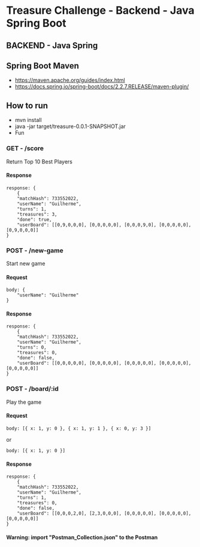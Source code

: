 # Treasure Challenge - Backend - Java Spring Boot

## BACKEND - Java Spring

## Spring Boot Maven

- https://maven.apache.org/guides/index.html
- https://docs.spring.io/spring-boot/docs/2.2.7.RELEASE/maven-plugin/

## How to run

- mvn install
- java -jar target/treasure-0.0.1-SNAPSHOT.jar
- Fun

### GET - /score

Return Top 10 Best Players

#### Response

```
response: {
	{
    "matchHash": 733552022,
    "userName": "Guilherme",
    "turns": 1,
    "treasures": 3,
    "done": true,
    "userBoard": [[0,9,0,0,0], [0,0,0,0,0], [0,0,0,9,0], [0,0,0,0,0], [0,9,0,0,0]]
}
```

### POST - /new-game

Start new game

#### Request

```
body: {
	"userName": "Guilherme"
}
```

#### Response

```
response: {
	{
    "matchHash": 733552022,
    "userName": "Guilherme",
    "turns": 0,
    "treasures": 0,
    "done": false,
    "userBoard": [[0,0,0,0,0], [0,0,0,0,0], [0,0,0,0,0], [0,0,0,0,0], [0,0,0,0,0]]
}
```

### POST - /board/:id

Play the game

#### Request

```
body: [{ x: 1, y: 0 }, { x: 1, y: 1 }, { x: 0, y: 3 }]
```

or

```
body: [{ x: 1, y: 0 }]
```

#### Response

```
response: {
	{
    "matchHash": 733552022,
    "userName": "Guilherme",
    "turns": 1,
    "treasures": 0,
    "done": false,
    "userBoard": [[0,0,0,2,0], [2,3,0,0,0], [0,0,0,0,0], [0,0,0,0,0], [0,0,0,0,0]]
}
```

#### Warning: import "Postman_Collection.json" to the Postman
